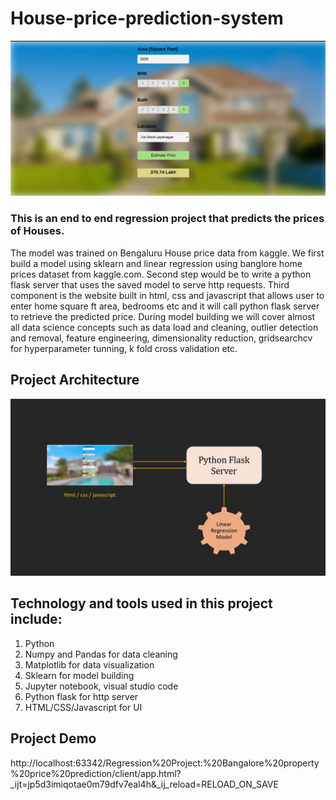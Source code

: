 # House-price-prediction-system
![predict.png](predict.png)
### This is an end to end regression project that predicts the prices of Houses. <br>
The model was trained on Bengaluru House price data from kaggle.
We first build a model using sklearn and linear regression using banglore home prices dataset from kaggle.com. 
Second step would be to write a python flask server that uses the saved model to serve http requests. 
Third component is the website built in html, css and javascript that allows user to enter home square ft area, bedrooms etc and it will call python flask server to retrieve the predicted price. During model building we will cover almost all data science concepts such as data load and cleaning, outlier detection and removal, feature engineering, dimensionality reduction, gridsearchcv for hyperparameter tunning, k fold cross validation etc. </br> 
## Project Architecture
![regression architecture.png](regression%20architecture.png)
## Technology and tools used in this project include:
1) Python
2) Numpy and Pandas for data cleaning
3) Matplotlib for data visualization
4) Sklearn for model building
5) Jupyter notebook, visual studio code
6) Python flask for http server
7) HTML/CSS/Javascript for UI

## Project Demo
http://localhost:63342/Regression%20Project:%20Bangalore%20property%20price%20prediction/client/app.html?_ijt=jp5d3imiqotae0m79dfv7eal4h&_ij_reload=RELOAD_ON_SAVE
